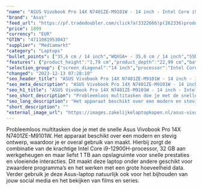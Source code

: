 ```yaml
---
"name": "ASUS Vivobook Pro 14X N7401ZE-M9101W - 14 inch - Intel Core i9 - 32 GB - 1 TB - GeForce RTX 3050 Ti"
"brand": "Asus"
"feed_url": "https://pf.tradedoubler.com/click?a(3322666)p(262336)product(50617-1751799)ttid(3)url(https%3A%2F%2Fwww.mediamarkt.nl%2Fnl%2Fproduct%2F_asus-vivobook-pro-14x-n7401ze-m9101w-1751799.html%3Futm_source%3Dtradedoubler%26utm_medium%3Daff-comparison%26utm_term%3D1751799)"
"price": 1899
"currency": "EUR"
"GTIN": "4711081953043"
"supplier": "Mediamarkt"
"category": "Laptops"
"bullet_points": ["35,6 cm / 14 inch","WQXGA+ - 35,6 cm / 14 inch","SSD , 1 TB , M.2 via PCIe","1x USB 3.2 Gen 1 Type-A, 2x USB 2.0 Type-A ,1x Thunderbolt 4 supports display / power delivery, 1x HDMI 2.1 FRL, 1x 3.5mm Combo Audio Jack, 1x DC-in, Micro SD card reader","Lithium-ion","32.28 cm x 1.79 cm x 22.99 cm /"]
"features": {"product_height":"1,79 cm","product_depth":"22,99 cm","battery_type":"Lithium-ion","additional_update_information":"Voor zover op de afbeeldingen apps worden getoond, geldt dat MediaMarkt niet kan garanderen dat de apps tijdens de volledige levensduur van het product goed zullen blijven functioneren. Dit hangt af van het beleid van de fabrikant.","image_ratio":"16:10","hard_disk_1":"SSD , 1 TB , M.2 via PCIe","min_duration_supported_software_updates":"2 jaar","bluetooth":"Ja","warranty_note":"Pick up & return","image_quality":"WQXGA+","manufacturer_guarantee":"2 jaar","total_storage_space_in_gb":"1 TB","touchscreen":"Nee","screen_diagonal_inches":"14 inch","capacity_of_1_hard_disk":"1 TB","old_price":"2149.00","processor_clock_rate":"2.5 GHz","product_manufacturer":"ASUS","integrated_mike":"Ja","speakers":"Ja","convertibility":"Vast scherm","previous_price":"2149.00","depth":"22,99 cm","screen_type":"Glanzend scherm","scope_of_delivery":"Laptop, 150W AC Adapter","model_year":"2022","shipping_costs":"0.00","dedicated_graphics_memory":"4 GB","battery_capacity":"70 Wh","height":"1,79 cm","screen_diagonal_cm_inch":"35,6 cm / 14 inch","delivery_time":"5","product_width":"32,28 cm","processor_speed_with_turbo":"5.0 GHz","processor_brand":"Intel®","number_of_processor_cores":"14","color":"Zilver","bluetooth_version":"5","ram_configuration":"1x 32 GB","short_description":"VIVOBOOK PRO 14X N7401ZE-M9101W","weight":"1,68 kg","product_type":"Laptop","type_of_1_hard_disk":"SSD","manufacturer_part_number":"90NB0XE1-M00590","charge_time_from_manufacturer":"Onbekend","battery_life":"Afhankelijk van gebruik","ram_type":"DDR5","front_camera":"Ja","panel_type":"TN (Twisted Nematic)","screen_diagonal_cm":"35,6 cm","processor":"Intel Core i9-12900H","resolution":"2880 x 1800","integrated_webcam":"Ja","update_policy":"Onbekend","wlan":"Ja","product_introduction_date":"2022-06-07","memory_size":"32 GB","dimensions_weight":"32.28 cm x 1.79 cm x 22.99 cm /","processor_model":"Core™ i9","connections":"1x USB 3.2 Gen 1 Type-A, 2x USB 2.0 Type-A ,1x Thunderbolt 4 supports display / power delivery, 1x HDMI 2.1 FRL, 1x 3.5mm Combo Audio Jack, 1x DC-in, Micro SD card reader","card_reader":"Ja","wlan_standards":"WiFi 6E (802.11AX)","manufacturer_supported_software_updates":"Ja","total_storage_space":"1 TB"}
"selection_group": {"screen_diagonal":"14 inch","processor":"Intel Core i9","changed_price_past_3_days":false,"product_family":"VivoBook"}
"changed": "2023-12-13 07:20:10"
"seo_header_title": "ASUS Vivobook Pro 14X N7401ZE-M9101W - 14 inch - Intel Core i9 - 32 GB - 1 TB - GeForce RTX 3050 Ti"
"seo_meta_description": "ASUS Vivobook Pro 14X N7401ZE-M9101W - 14 inch - Intel Core i9 - 32 GB - 1 TB - GeForce RTX 3050 Ti"
"seo_h1_title": "ASUS Vivobook Pro 14X N7401ZE-M9101W - 14 inch - Intel Core i9 - 32 GB - 1 TB - GeForce RTX 3050 Ti"
"seo_short_description": "Probleemloos multitasken doe je met de snelle Asus Vivobook Pro 14X N7401ZE-M9101W."
"seo_long_description": "Het apparaat beschikt over een modern en stevig ontwerp, waardoor je er overal gebruik van maakt. Hierbij zorgt de combinatie van de krachtige Intel Core i9-12900H-processor, 32 GB aan werkgeheugen en maar liefst 1 TB aan opslagruimte voor snelle prestaties en vloeiende interacties. Dit maakt deze laptop onder andere geschikt voor zwaardere programma’s en het werken met een grote hoeveelheid data. Verder gebruik je deze Asus-laptop natuurlijk ook voor het bijhouden van jouw social media en het bekijken van films en series."
"short_description": ""
"external_image_url": "https://images.zakelijkelaptopkopen.nl/asus-vivobook-pro-14x-n7401ze-m9101w-1751799.webp"
---
```


Probleemloos multitasken doe je met de snelle Asus Vivobook Pro 14X N7401ZE-M9101W. Het apparaat beschikt over een modern en stevig ontwerp, waardoor je er overal gebruik van maakt. Hierbij zorgt de combinatie van de krachtige Intel Core i9-12900H-processor, 32 GB aan werkgeheugen en maar liefst 1 TB aan opslagruimte voor snelle prestaties en vloeiende interacties. Dit maakt deze laptop onder andere geschikt voor zwaardere programma’s en het werken met een grote hoeveelheid data. Verder gebruik je deze Asus-laptop natuurlijk ook voor het bijhouden van jouw social media en het bekijken van films en series.